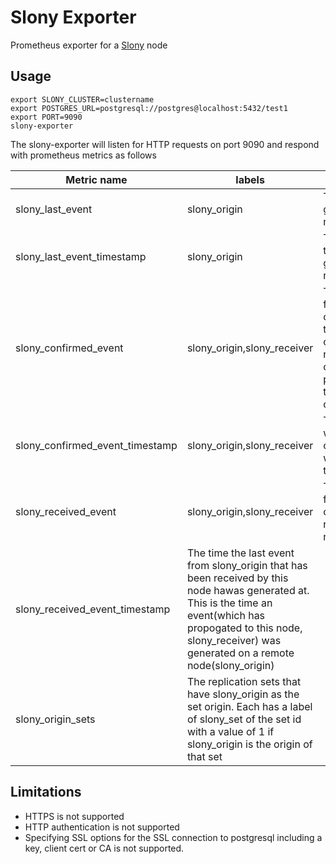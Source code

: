 # Slony Exporter

Prometheus exporter for a [Slony](https://www.slony.info) node

## Usage

~~~
export SLONY_CLUSTER=clustername
export POSTGRES_URL=postgresql://postgres@localhost:5432/test1
export PORT=9090
slony-exporter
~~~

The slony-exporter will listen for HTTP requests on port 9090 and respond with prometheus metrics as follows

|Metric name|labels|Description|
|-----------|------|-----------|
|slony_last_event|slony_origin|The last event generated on this node|
|slony_last_event_timestamp|slony_origin|The timestamp of the last event generated on the node|
|slony_confirmed_event|slony_origin,slony_receiver|The last event from slony origin(this node) that has been confirmed on the receiver and the confirmation has propogated back to this node(the origin)|
|slony_confirmed_event_timestamp|slony_origin,slony_receiver|The timestamp of when the last confirmed event was confirmed on the receiver|
|slony_received_event|slony_origin,slony_receiver|The last event from the remote origin(slony_origin) received by this node|
|slony_received_event_timestamp|The time the last event from slony_origin that has been received by this node hawas generated at. This is the time an event(which has propogated to this node, slony_receiver) was generated on a remote node(slony_origin)|
|slony_origin_sets|The replication sets that have slony_origin as the set origin. Each has a label of slony_set of the set id with a value of 1 if slony_origin is the origin of that set|

## Limitations

* HTTPS is not supported
* HTTP authentication is not supported
* Specifying SSL options for the SSL connection to postgresql including a key, client cert or CA is not
supported.
